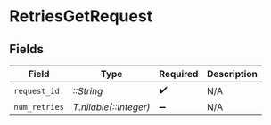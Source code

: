 # RetriesGetRequest


## Fields

| Field                  | Type                   | Required               | Description            |
| ---------------------- | ---------------------- | ---------------------- | ---------------------- |
| `request_id`           | *::String*             | :heavy_check_mark:     | N/A                    |
| `num_retries`          | *T.nilable(::Integer)* | :heavy_minus_sign:     | N/A                    |